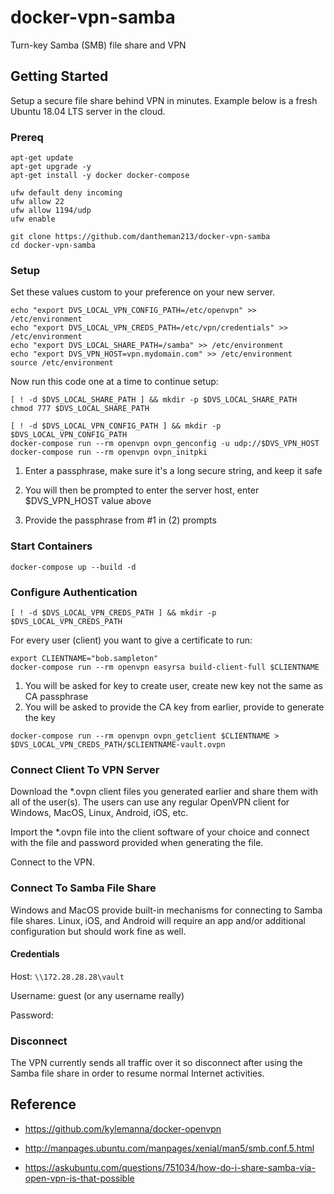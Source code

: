 # docker-vpn-samba

Turn-key Samba (SMB) file share and VPN

## Getting Started

Setup a secure file share behind VPN in minutes. Example below is a fresh Ubuntu 18.04 LTS server in the cloud.

### Prereq

```
apt-get update
apt-get upgrade -y
apt-get install -y docker docker-compose

ufw default deny incoming
ufw allow 22
ufw allow 1194/udp
ufw enable

git clone https://github.com/dantheman213/docker-vpn-samba
cd docker-vpn-samba
```

### Setup

Set these values custom to your preference on your new server.

```
echo "export DVS_LOCAL_VPN_CONFIG_PATH=/etc/openvpn" >> /etc/environment
echo "export DVS_LOCAL_VPN_CREDS_PATH=/etc/vpn/credentials" >> /etc/environment
echo "export DVS_LOCAL_SHARE_PATH=/samba" >> /etc/environment
echo "export DVS_VPN_HOST=vpn.mydomain.com" >> /etc/environment
source /etc/environment
```

Now run this code one at a time to continue setup:

```
[ ! -d $DVS_LOCAL_SHARE_PATH ] && mkdir -p $DVS_LOCAL_SHARE_PATH
chmod 777 $DVS_LOCAL_SHARE_PATH

[ ! -d $DVS_LOCAL_VPN_CONFIG_PATH ] && mkdir -p $DVS_LOCAL_VPN_CONFIG_PATH
docker-compose run --rm openvpn ovpn_genconfig -u udp://$DVS_VPN_HOST
docker-compose run --rm openvpn ovpn_initpki
```

1. Enter a passphrase, make sure it's a long secure string, and keep it safe

2. You will then be prompted to enter the server host, enter $DVS_VPN_HOST value above

3. Provide the passphrase from #1 in (2) prompts

### Start Containers
```
docker-compose up --build -d
```

### Configure Authentication

```
[ ! -d $DVS_LOCAL_VPN_CREDS_PATH ] && mkdir -p $DVS_LOCAL_VPN_CREDS_PATH
```

For every user (client) you want to give a certificate to run:

```
export CLIENTNAME="bob.sampleton"
docker-compose run --rm openvpn easyrsa build-client-full $CLIENTNAME
```

1. You will be asked for key to create user, create new key not the same as CA passphrase
2. You will be asked to provide the CA key from earlier, provide to generate the key

```
docker-compose run --rm openvpn ovpn_getclient $CLIENTNAME > $DVS_LOCAL_VPN_CREDS_PATH/$CLIENTNAME-vault.ovpn
```

### Connect Client To VPN Server

Download the *.ovpn client files you generated earlier and share them with all of the user(s). The users can use any regular OpenVPN client for Windows, MacOS, Linux, Android, iOS, etc.

Import the *.ovpn file into the client software of your choice and connect with the file and password provided when generating the file.

Connect to the VPN.

### Connect To Samba File Share

Windows and MacOS provide built-in mechanisms for connecting to Samba file shares. Linux, iOS, and Android will require an app and/or additional configuration but should work fine as well. 

#### Credentials

Host: `\\172.28.28.28\vault`

Username: guest (or any username really)

Password: <empty>

### Disconnect

The VPN currently sends all traffic over it so disconnect after using the Samba file share in order to resume normal Internet activities.

## Reference

* https://github.com/kylemanna/docker-openvpn

* http://manpages.ubuntu.com/manpages/xenial/man5/smb.conf.5.html

* https://askubuntu.com/questions/751034/how-do-i-share-samba-via-open-vpn-is-that-possible
